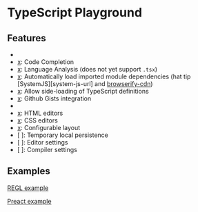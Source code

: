 # TypeScript Playground

## Features

- [x]: Intellisense
- [x]: Code Completion
- [x]: Language Analysis (does not yet support `.tsx`)
- [x]: Automatically load imported module dependencies (hat tip [SystemJS][system-js-url]  and [browserify-cdn][wzrd-url])
- [x]: Allow side-loading of TypeScript definitions
- [x]: Github Gists integration
- [x]: Share
- [x]: HTML editors
- [x]: CSS editors
- [x]: Configurable layout
- [ ]: Temporary local persistence
- [ ]: Editor settings
- [ ]: Compiler settings

## Examples

[REGL example](https://jmfirth.github.io/typescript-playground/?gistId=fd37c89fe9b9067d5bdb9df4b0e5f952)

[Preact example](https://jmfirth.github.io/typescript-playground/?gistId=966e5f97baa7315e3b0d64cdb3e0725f)

[systemjs-url]: https://github.com/systemjs/systemjs
[wzrd-url]: https://wzrd.in